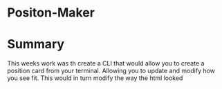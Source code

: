 # Positon-Maker

# Summary

This weeks work was th create a CLI that would allow you to create a position card from your terminal. Allowing you to update and modify how you see fit. This would in turn modify the way the html looked
